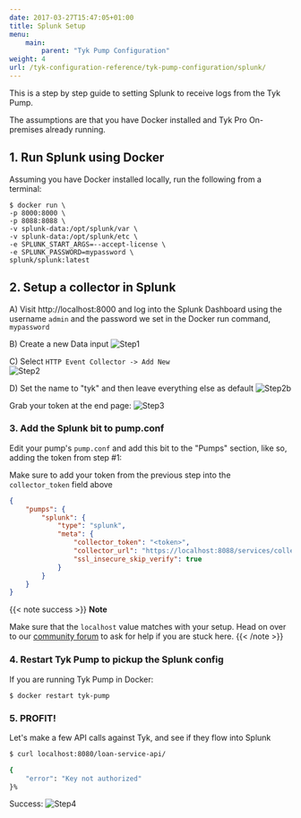 ```yaml
---
date: 2017-03-27T15:47:05+01:00
title: Splunk Setup
menu:
    main:
        parent: "Tyk Pump Configuration"
weight: 4 
url: /tyk-configuration-reference/tyk-pump-configuration/splunk/
---
```


This is a step by step guide to setting Splunk to receive logs from the Tyk Pump.

The assumptions are that you have Docker installed and Tyk Pro On-premises already running.

## 1.   Run Splunk using Docker
Assuming you have Docker installed locally, run the following from a terminal:

```{.copyWrapper}
$ docker run \
-p 8000:8000 \
-p 8088:8088 \
-v splunk-data:/opt/splunk/var \
-v splunk-data:/opt/splunk/etc \
-e SPLUNK_START_ARGS=--accept-license \
-e SPLUNK_PASSWORD=mypassword \
splunk/splunk:latest
```

## 2. Setup a collector in Splunk

A) Visit http://localhost:8000 and log into the Splunk Dashboard using the username `admin` and the password we set in the Docker run command, `mypassword`

B) Create a new Data input
![Step1](/docs/img/pump/splunk_step1.png)

C) Select `HTTP Event Collector -> Add New`  
![Step2](/docs/img/pump/splunk_step2.png)

D) Set the name to "tyk" and then leave everything else as default
![Step2b](/docs/img/pump/splunk_step2b.png)

Grab your token at the end page:
![Step3](/docs/img/pump/splunk_step3.png)

### 3. Add the Splunk bit to pump.conf

Edit your pump's `pump.conf` and add this bit to the "Pumps" section, like so, adding the token from step #1:

Make sure to add your token from the previous step into the `collector_token` field above

```json
{
    "pumps": {
        "splunk": {
            "type": "splunk",
            "meta": {
                "collector_token": "<token>",
                "collector_url": "https://localhost:8088/services/collector/event",
                "ssl_insecure_skip_verify": true
            }
        }
    }
}
```
{{< note success >}}
**Note**  

Make sure that the `localhost` value matches with your setup. Head on over to our [community forum](https://community.tyk.io/) to ask for help if you are stuck here.
{{< /note >}}


### 4. Restart Tyk Pump to pickup the Splunk config

If you are running Tyk Pump in Docker:

`$ docker restart tyk-pump`

### 5. PROFIT!

Let's make a few API calls against Tyk, and see if they flow into Splunk

```bash
$ curl localhost:8080/loan-service-api/

{
    "error": "Key not authorized"
}%
```

Success:
![Step4](/docs/img/pump/splunk_step4.png)
